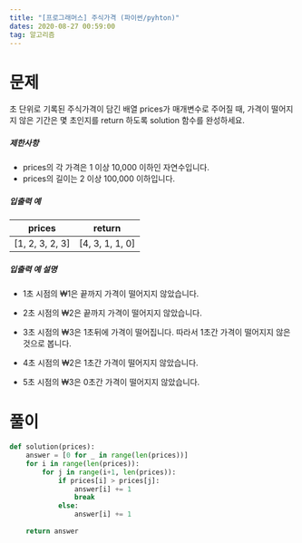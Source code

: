 ```yaml
---
title: "[프로그래머스] 주식가격 (파이썬/pyhton)"
dates: 2020-08-27 00:59:00
tag: 알고리즘
---
```


# 문제

초 단위로 기록된 주식가격이 담긴 배열 prices가 매개변수로 주어질 때, 가격이 떨어지지 않은 기간은 몇 초인지를 return 하도록 solution 함수를 완성하세요.

##### 제한사항

- prices의 각 가격은 1 이상 10,000 이하인 자연수입니다.
- prices의 길이는 2 이상 100,000 이하입니다.

##### 입출력 예

| prices          | return          |
| --------------- | --------------- |
| [1, 2, 3, 2, 3] | [4, 3, 1, 1, 0] |

##### 입출력 예 설명

- 1초 시점의 ₩1은 끝까지 가격이 떨어지지 않았습니다.

- 2초 시점의 ₩2은 끝까지 가격이 떨어지지 않았습니다.

- 3초 시점의 ₩3은 1초뒤에 가격이 떨어집니다. 따라서 1초간 가격이 떨어지지 않은 것으로 봅니다.

- 4초 시점의 ₩2은 1초간 가격이 떨어지지 않았습니다.

- 5초 시점의 ₩3은 0초간 가격이 떨어지지 않았습니다.

  

# 풀이

```python
def solution(prices):
    answer = [0 for _ in range(len(prices))]
    for i in range(len(prices)):
        for j in range(i+1, len(prices)):
            if prices[i] > prices[j]:
                answer[i] += 1
                break
            else: 
                answer[i] += 1
    
    return answer
```

